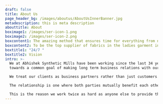 ```yaml
---
draft: false
title: About Us
page_header_bg: /images/aboutus/AboutUsInnerBanner.jpg
metadescription: this is meta description
abouttitle: About
boximage1: /images/ser-icon-1.png
boximage2: /images/ser-icon-2.png
boxcontent1: The amazing method that ensures time for everything from now life!
boxcontent2: To be the top supplier of fabrics in the ladies garment industry.
boxtitle1: "24/7 "
boxtitle2: Vision
intro: >-
  We at Abhishek Synthetic Mills have been working since the last 34 years
  towards a common goal of making long term business relations with our clients.

  We treat our clients as business partners rather than just customers.

  The relationship is one where both parties mutually benefit each other over long term.

  This is the reason we work twice as hard as anyone else to provide the best quality fabric at the most competitive rates.
---
```

